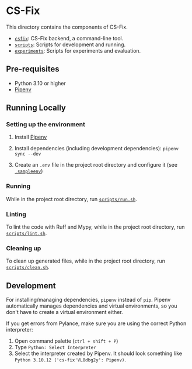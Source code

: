 # CS-Fix

This directory contains the components of CS-Fix.

* [`csfix`](./csfix/): CS-Fix backend, a command-line tool.
* [`scripts`](./scripts/): Scripts for development and running.
* [`experiments`](./experiments/): Scripts for experiments and evaluation.

## Pre-requisites

* Python 3.10 or higher
* [Pipenv](https://pipenv.pypa.io/en/latest/installation.html)

## Running Locally

### Setting up the environment

1. Install [Pipenv](https://pipenv.pypa.io/en/latest/installation.html)

2. Install dependencies (including development dependencies): `pipenv sync --dev`

3. Create an `.env` file in the project root directory and configure it (see [`.sampleenv`](./.sampleenv))

### Running

While in the project root directory, run [`scripts/run.sh`](./scripts/run.sh).

### Linting

To lint the code with Ruff and Mypy, while in the project root directory, run [`scripts/lint.sh`](./scripts/lint.sh).

### Cleaning up

To clean up generated files, while in the project root directory, run [`scripts/clean.sh`](./scripts/clean.sh).

## Development

For installing/managing dependencies, `pipenv` instead of `pip`. Pipenv automatically manages dependencies and virtual environments, so you don't have to create a virtual environment either.

If you get errors from Pylance, make sure you are using the correct Python interpreter:
1. Open command palette (`ctrl + shift + P`)
2. Type `Python: Select Interpreter`
3. Select the interpreter created by Pipenv. It should look something like `Python 3.10.12 ('cs-fix'VL8dbg2y': Pipenv)`.
